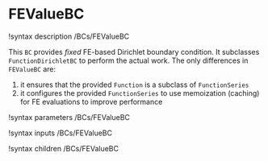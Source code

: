 # FEValueBC
!syntax description /BCs/FEValueBC

This `BC` provides *fixed* FE-based Dirichlet boundary condition. It subclasses `FunctionDirichletBC` to perform the actual work. The only differences in `FEValueBC` are:
1) it ensures that the provided `Function` is a subclass of `FunctionSeries`
2) it configures the provided `FunctionSeries` to use memoization (caching) for FE evaluations to improve performance


!syntax parameters /BCs/FEValueBC

!syntax inputs /BCs/FEValueBC

!syntax children /BCs/FEValueBC
